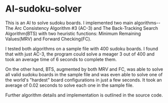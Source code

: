 # AI-sudoku-solver

This is an AI to solve sudoku boards. I implemented two main algorithms-- The Arc Consistency Algorithm #3 (AC-3) and The Back-Tracking Search Algorithm(BTS) with two heuristic functions: Minimum Remaining Values(MRV) and Forward Checking(FC). 

I tested both algorithms on a sample file with 400 sudoku boards. I found that with just AC-3, the program could solve a meager 3 out of  400 and took an average time of 6 seconds to complete them.

On the other hand, BTS, augmented by both MRV and FC, was able to solve all valid sudoku boards in the sample file and was even able to solve one of the world's "hardest" board configurations in just a few seconds. It took an average of 0.02 seconds to solve each one in the sample file.

Further algorithm details and implementation is outlined in the source code.
